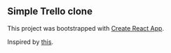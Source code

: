 ## Simple Trello clone

This project was bootstrapped with [Create React App](https://github.com/facebook/create-react-app).

Inspired by [this](https://github.com/indreklasn/simple-trello).
